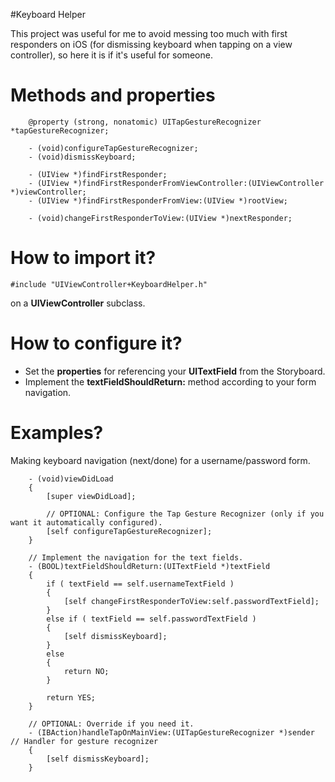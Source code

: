 #Keyboard Helper

This project was useful for me to avoid messing too much with first responders on iOS (for dismissing keyboard when tapping on a view controller), so here it is if it's useful for someone.

Methods and properties
======================
```
	@property (strong, nonatomic) UITapGestureRecognizer *tapGestureRecognizer;

	- (void)configureTapGestureRecognizer;
	- (void)dismissKeyboard;

	- (UIView *)findFirstResponder;
	- (UIView *)findFirstResponderFromViewController:(UIViewController *)viewController;
	- (UIView *)findFirstResponderFromView:(UIView *)rootView;
	
	- (void)changeFirstResponderToView:(UIView *)nextResponder;
```


How to import it?
=================
```
#include "UIViewController+KeyboardHelper.h"
```
on a **UIViewController** subclass.


How to configure it?
====================
- Set the **properties** for referencing your **UITextField** from the Storyboard.
- Implement the **textFieldShouldReturn:** method according to your form navigation.


Examples?
=========
Making keyboard navigation (next/done) for a username/password form.

```
    - (void)viewDidLoad
    {
    	[super viewDidLoad];
    	
    	// OPTIONAL: Configure the Tap Gesture Recognizer (only if you want it automatically configured).
    	[self configureTapGestureRecognizer];
    }
    
    // Implement the navigation for the text fields.
	- (BOOL)textFieldShouldReturn:(UITextField *)textField
	{
		if ( textField == self.usernameTextField )
		{
			[self changeFirstResponderToView:self.passwordTextField];
		}
		else if ( textField == self.passwordTextField )
		{
			[self dismissKeyboard];
		}
		else
		{
			return NO;
		}
		
		return YES;
	}
	
	// OPTIONAL: Override if you need it.	
	- (IBAction)handleTapOnMainView:(UITapGestureRecognizer *)sender // Handler for gesture recognizer
	{
		[self dismissKeyboard];
	}
```